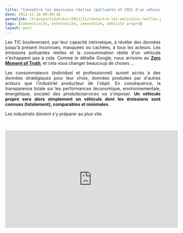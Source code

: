 ```yaml
---
title: "Connaître les émissions réelles (polluants et CO2) d'un véhicule, vers la #transparence totale"
date: 2011-11-18 09:49:18
permalink: /transportsdufutur/2011/11/connaitre-les-emissions-reelles-polluants-et-co2-dun-vehicule-vers-la-transparence-totale.html
tags: [connectivité, externalité, innovation, véhicule propre]
layout: post
---
```


<p style="text-align: justify;">Les TIC bouleversent, par leur capacité intrinsèque, à révéler des données jusqu'à présent inconnues, masquées ou cachées, à tous les acteurs. Les émissions polluantes réelles et la consommation réelle d'un véhicule n'échappent pas à cela. Comme le détaille Google, nous arrivons au <a href="https://gabrielplassat.github.io/transportsdufutur/2011/11/google-zero-moment-of-truth.html" target="_self"><strong>Zero Moment of Truth</strong></a>, et cela vous changer beaucoup de choses ...</p> <p style="text-align: justify;">Les consommateurs (individuel et professionnel) auront accès à des données stratégiques pour leur choix, données produites par d'autres acteurs que l'industriel producteur de l'objet. En conséquence, la transparence totale sur les performances (économique, environnementale, énergétique, sociale) des produits/services va s'imposer. <strong>Un véhicule propre sera alors simplement un véhicule dont les émissions sont connues (totalement), comparables et minimales.</strong></p> <p style="text-align: justify;">Les industriels doivent s'y préparer au plus vite.</p> <p style="text-align: justify;"> </p> <p><iframe frameborder="0" height="315" src="http://www.youtube.com/embed/2HReIC1TKh8" width="560"></iframe></p>
